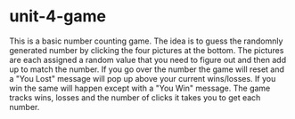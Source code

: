 # unit-4-game

This is a basic number counting game. The idea is to guess the randomnly generated number by clicking the four pictures at the bottom. The pictures are each assigned a random value that you need to figure out and then add up to match the number. If you go over the number the game will reset and a "You Lost" message will pop up above your current wins/losses. If you win the same will happen except with a "You Win" message. The game tracks wins, losses and the number of clicks it takes you to get each number.
